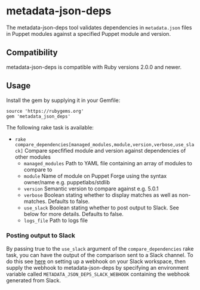 # metadata-json-deps

The metadata-json-deps tool validates dependencies in `metadata.json` files in Puppet modules against a specified Puppet module and version.

## Compatibility

metadata-json-deps is compatible with Ruby versions 2.0.0 and newer.

## Usage

Install the gem by supplying it in your Gemfile:

```
source 'https://rubygems.org'
gem 'metadata_json_deps'
```

The following rake task is available:
- `rake compare_dependencies[managed_modules,module,version,verbose,use_slack]` Compare specfified module and version against dependencies of other modules 
  - `managed_modules` Path to YAML file containing an array of modules to compare to
  - `module` Name of module on Puppet Forge using the syntax owner/name e.g. puppetlabs/stdlib
  - `version` Semantic version to compare against e.g. 5.0.1
  - `verbose` Boolean stating whether to display matches as well as non-matches. Defaults to false.
  - `use_slack` Boolean stating whether to post output to Slack. See below for more details. Defaults to false.
  - `logs_file` Path to logs file
  
### Posting output to Slack
By passing true to the `use_slack` argument of the `compare_dependencies` rake task, you can have the output of the comparison sent to a Slack channel. To do this see [here](https://api.slack.com/tutorials/slack-apps-hello-world) on setting up a webhook on your Slack workspace, then supply the webhook to metadata-json-deps by specifying an environment variable called `METADATA_JSON_DEPS_SLACK_WEBHOOK` containing the webhook generated from Slack.




